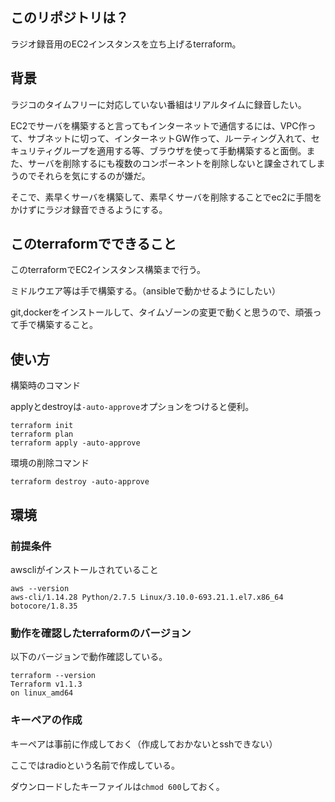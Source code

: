 ## このリポジトリは？

ラジオ録音用のEC2インスタンスを立ち上げるterraform。

## 背景

ラジコのタイムフリーに対応していない番組はリアルタイムに録音したい。

 EC2でサーバを構築すると言ってもインターネットで通信するには、VPC作って、サブネットに切って、インターネットGW作って、ルーティング入れて、セキュリティグループを適用する等、ブラウザを使って手動構築すると面倒。また、サーバを削除するにも複数のコンポーネントを削除しないと課金されてしまうのでそれらを気にするのが嫌だ。

そこで、素早くサーバを構築して、素早くサーバを削除することでec2に手間をかけずにラジオ録音できるようにする。

## このterraformでできること

このterraformでEC2インスタンス構築まで行う。

ミドルウエア等は手で構築する。（ansibleで動かせるようにしたい）

git,dockerをインストールして、タイムゾーンの変更で動くと思うので、頑張って手で構築すること。



## 使い方

構築時のコマンド

applyとdestroyは```-auto-approve```オプションをつけると便利。

```
terraform init
terraform plan
terraform apply -auto-approve
```

環境の削除コマンド

```
terraform destroy -auto-approve
```

## 環境

### 前提条件

awscliがインストールされていること

```
aws --version
aws-cli/1.14.28 Python/2.7.5 Linux/3.10.0-693.21.1.el7.x86_64 botocore/1.8.35
```

### 動作を確認したterraformのバージョン

以下のバージョンで動作確認している。



```
terraform --version
Terraform v1.1.3
on linux_amd64
```

### キーペアの作成

キーペアは事前に作成しておく（作成しておかないとsshできない）

ここではradioという名前で作成している。

ダウンロードしたキーファイルは```chmod 600```しておく。


